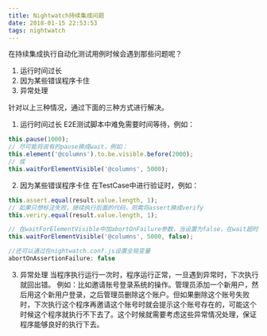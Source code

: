 ```yaml
---
title: Nightwatch持续集成问题
date: 2018-01-15 22:53:53
tags: nightwatch
---
```


在持续集成执行自动化测试用例时候会遇到那些问题呢？
1. 运行时间过长
2. 因为某些错误程序卡住
3. 异常处理

针对以上三种情况，通过下面的三种方式进行解决。

1. 运行时间过长
E2E测试脚本中难免需要时间等待，例如：
```javascript
this.pause(1000);
// 尽可能将说有的pause换成wait，例如：
this.element('@columns').to.be.visible.before(2000);
// 或
this.waitForElementVisible('@columns', 5000);
```

2. 因为某些错误程序卡住
在TestCase中进行验证时，例如：
```javascript
this.assert.equal(result.value.length, 1);
// 如果只想标注失败，继续执行后面的代码，则需将assert换成verify
this.veriry.equal(result.value.length, 1);

// 在waitForElementVisible中加abortOnFailure参数，当设置为false，在wait超时时，就会标志为false继续继续执行
this.waitForElementVisible('@columns', 5000, false);

//还可以通过在nightwatch.conf.js设置全局变量
abortOnAssertionFailure: false
```

3. 异常处理
当程序执行运行一次时，程序运行正常，一旦遇到异常时，下次执行就回出错。
例如：比如邀请账号登录系统的操作。管理员添加一个新用户，然后用这个新用户登录，之后管理员删除这个账户。但如果删除这个账号失败时，下次执行这个程序再邀请这个账号时就会提示这个账号存在的，可能这个时候这个程序就执行不下去了。这个时候就需要考虑这些异常情况处理，保证程序能够良好的执行下去。
